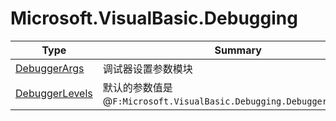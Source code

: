 ﻿
# Microsoft.VisualBasic.Debugging

|Type|Summary|
|----|-------|
|[DebuggerArgs](./DebuggerArgs.md)|调试器设置参数模块|
|[DebuggerLevels](./DebuggerLevels.md)|默认的参数值是@``F:Microsoft.VisualBasic.Debugging.DebuggerLevels.On``|

